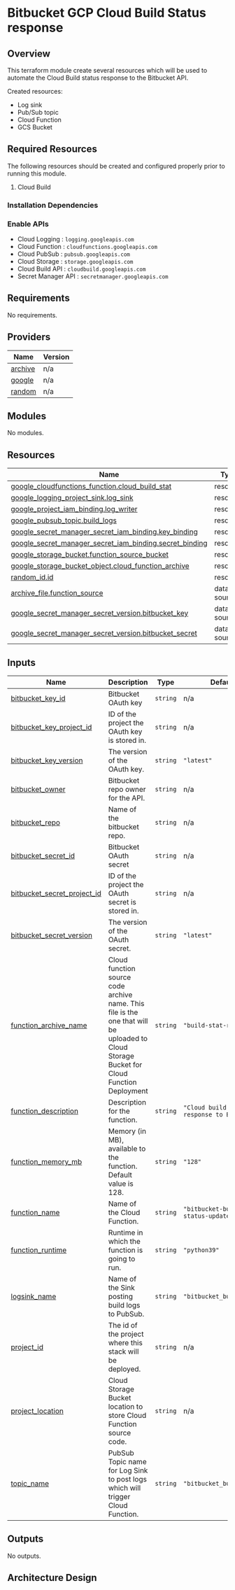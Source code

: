 # Bitbucket GCP Cloud Build Status response

## Overview

This terraform module create several resources which will be used to automate the Cloud Build status response to the Bitbucket API.  
  
Created resources:
* Log sink
* Pub/Sub topic
* Cloud Function
* GCS Bucket

## Required Resources

The following resources should be created and configured properly prior to running this module.

1. Cloud Build

### Installation Dependencies

### Enable APIs

* Cloud Logging : `logging.googleapis.com`
* Cloud Function : `cloudfunctions.googleapis.com`
* Cloud PubSub : `pubsub.googleapis.com`
* Cloud Storage : `storage.googleapis.com`
* Cloud Build API : `cloudbuild.googleapis.com`
* Secret Manager API : `secretmanager.googleapis.com`

<!-- BEGINNING OF PRE-COMMIT-TERRAFORM DOCS HOOK -->
## Requirements

No requirements.

## Providers

| Name | Version |
|------|---------|
| <a name="provider_archive"></a> [archive](#provider\_archive) | n/a |
| <a name="provider_google"></a> [google](#provider\_google) | n/a |
| <a name="provider_random"></a> [random](#provider\_random) | n/a |

## Modules

No modules.

## Resources

| Name | Type |
|------|------|
| [google_cloudfunctions_function.cloud_build_stat](https://registry.terraform.io/providers/hashicorp/google/latest/docs/resources/cloudfunctions_function) | resource |
| [google_logging_project_sink.log_sink](https://registry.terraform.io/providers/hashicorp/google/latest/docs/resources/logging_project_sink) | resource |
| [google_project_iam_binding.log_writer](https://registry.terraform.io/providers/hashicorp/google/latest/docs/resources/project_iam_binding) | resource |
| [google_pubsub_topic.build_logs](https://registry.terraform.io/providers/hashicorp/google/latest/docs/resources/pubsub_topic) | resource |
| [google_secret_manager_secret_iam_binding.key_binding](https://registry.terraform.io/providers/hashicorp/google/latest/docs/resources/secret_manager_secret_iam_binding) | resource |
| [google_secret_manager_secret_iam_binding.secret_binding](https://registry.terraform.io/providers/hashicorp/google/latest/docs/resources/secret_manager_secret_iam_binding) | resource |
| [google_storage_bucket.function_source_bucket](https://registry.terraform.io/providers/hashicorp/google/latest/docs/resources/storage_bucket) | resource |
| [google_storage_bucket_object.cloud_function_archive](https://registry.terraform.io/providers/hashicorp/google/latest/docs/resources/storage_bucket_object) | resource |
| [random_id.id](https://registry.terraform.io/providers/hashicorp/random/latest/docs/resources/id) | resource |
| [archive_file.function_source](https://registry.terraform.io/providers/hashicorp/archive/latest/docs/data-sources/file) | data source |
| [google_secret_manager_secret_version.bitbucket_key](https://registry.terraform.io/providers/hashicorp/google/latest/docs/data-sources/secret_manager_secret_version) | data source |
| [google_secret_manager_secret_version.bitbucket_secret](https://registry.terraform.io/providers/hashicorp/google/latest/docs/data-sources/secret_manager_secret_version) | data source |

## Inputs

| Name | Description | Type | Default | Required |
|------|-------------|------|---------|:--------:|
| <a name="input_bitbucket_key_id"></a> [bitbucket\_key\_id](#input\_bitbucket\_key\_id) | Bitbucket OAuth key | `string` | n/a | yes |
| <a name="input_bitbucket_key_project_id"></a> [bitbucket\_key\_project\_id](#input\_bitbucket\_key\_project\_id) | ID of the project the OAuth key is stored in. | `string` | n/a | yes |
| <a name="input_bitbucket_key_version"></a> [bitbucket\_key\_version](#input\_bitbucket\_key\_version) | The version of the OAuth key. | `string` | `"latest"` | no |
| <a name="input_bitbucket_owner"></a> [bitbucket\_owner](#input\_bitbucket\_owner) | Bitbucket repo owner for the API. | `string` | n/a | yes |
| <a name="input_bitbucket_repo"></a> [bitbucket\_repo](#input\_bitbucket\_repo) | Name of the bitbucket repo. | `string` | n/a | yes |
| <a name="input_bitbucket_secret_id"></a> [bitbucket\_secret\_id](#input\_bitbucket\_secret\_id) | Bitbucket OAuth secret | `string` | n/a | yes |
| <a name="input_bitbucket_secret_project_id"></a> [bitbucket\_secret\_project\_id](#input\_bitbucket\_secret\_project\_id) | ID of the project the OAuth secret is stored in. | `string` | n/a | yes |
| <a name="input_bitbucket_secret_version"></a> [bitbucket\_secret\_version](#input\_bitbucket\_secret\_version) | The version of the OAuth secret. | `string` | `"latest"` | no |
| <a name="input_function_archive_name"></a> [function\_archive\_name](#input\_function\_archive\_name) | Cloud function source code archive name. This file is the one that will be uploaded to Cloud Storage Bucket for Cloud Function Deployment | `string` | `"build-stat-resp.zip"` | no |
| <a name="input_function_description"></a> [function\_description](#input\_function\_description) | Description for the function. | `string` | `"Cloud build status response to Bitbucket"` | no |
| <a name="input_function_memory_mb"></a> [function\_memory\_mb](#input\_function\_memory\_mb) | Memory (in MB), available to the function. Default value is 128. | `string` | `"128"` | no |
| <a name="input_function_name"></a> [function\_name](#input\_function\_name) | Name of the Cloud Function. | `string` | `"bitbucket-build-status-update"` | no |
| <a name="input_function_runtime"></a> [function\_runtime](#input\_function\_runtime) | Runtime in which the function is going to run. | `string` | `"python39"` | no |
| <a name="input_logsink_name"></a> [logsink\_name](#input\_logsink\_name) | Name of the Sink posting build logs to PubSub. | `string` | `"bitbucket_build_logs"` | no |
| <a name="input_project_id"></a> [project\_id](#input\_project\_id) | The id of the project where this stack will be deployed. | `string` | n/a | yes |
| <a name="input_project_location"></a> [project\_location](#input\_project\_location) | Cloud Storage Bucket location to store Cloud Function source code. | `string` | n/a | yes |
| <a name="input_topic_name"></a> [topic\_name](#input\_topic\_name) | PubSub Topic name for Log Sink to post logs which will trigger Cloud Function. | `string` | `"bitbucket_build_logs"` | no |

## Outputs

No outputs.
<!-- END OF PRE-COMMIT-TERRAFORM DOCS HOOK -->

## Architecture Design



